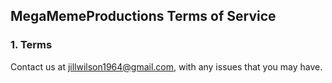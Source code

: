 <h2>MegaMemeProductions Terms of Service</h2>
<h3>1. Terms</h3>
<p>Contact us at <a href="jillwilson1964@gmail.com">jillwilson1964@gmail.com</a>, with any issues that you may have.</p>
